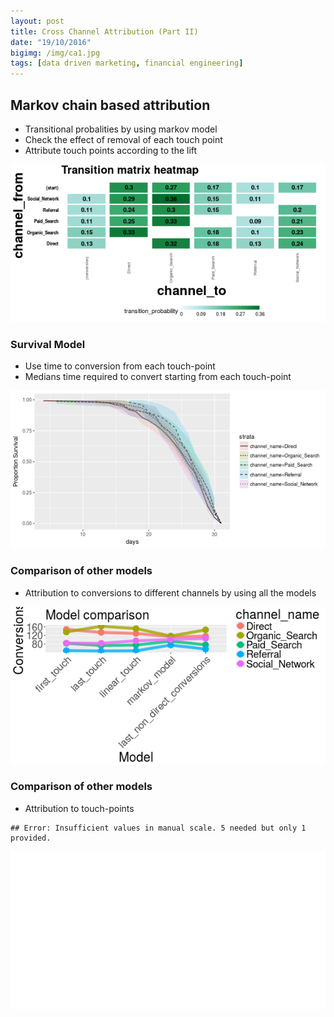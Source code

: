 ```yaml
---
layout: post
title: Cross Channel Attribution (Part II)
date: "19/10/2016"
bigimg: /img/ca1.jpg
tags: [data driven marketing, financial engineering]
---
```





## Markov chain based attribution

- Transitional probalities by using markov model 
- Check the effect of removal of each touch point
- Attribute touch points according to the lift 

![plot of chunk unnamed-chunk-1](/figure/source/2016-10-21-ChannelAttribution/unnamed-chunk-1-1.png)

### Survival Model

- Use time to conversion from each touch-point
- Medians time required to convert starting from each touch-point 

![plot of chunk unnamed-chunk-2](/figure/source/2016-10-21-ChannelAttribution/unnamed-chunk-2-1.png)


### Comparison of other models

- Attribution to conversions to different channels by using all the models

![plot of chunk unnamed-chunk-3](/figure/source/2016-10-21-ChannelAttribution/unnamed-chunk-3-1.png)

### Comparison of other models

- Attribution to touch-points


```
## Error: Insufficient values in manual scale. 5 needed but only 1 provided.
```

![plot of chunk unnamed-chunk-4](/figure/source/2016-10-21-ChannelAttribution/unnamed-chunk-4-1.png)

